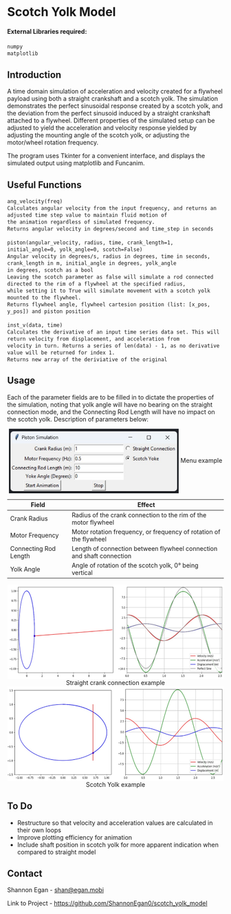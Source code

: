 # Scotch Yolk Model

#### External Libraries required:    
    numpy
    matplotlib
## Introduction
A time domain simulation of acceleration and velocity created for a flywheel payload using both a straight crankshaft and a 
scotch yolk. The simulation demonstrates the perfect sinusoidal response created by a scotch yolk, and the deviation from the 
perfect sinusoid induced by a straight crankshaft attached to a flywheel.
Different properties of the simulated setup can be adjusted to yield the acceleration and velocity response yielded by 
adjusting the mounting angle of the scotch yolk, or adjusting the motor/wheel rotation frequency.

The program uses Tkinter for a convenient interface, and displays the simulated output using matplotlib and Funcanim.

## Useful Functions
    ang_velocity(freq)
    Calculates angular velocity from the input frequency, and returns an adjusted time step value to maintain fluid motion of 
    the animation regardless of simulated frequency.
    Returns angular velocity in degrees/second and time_step in seconds

    piston(angular_velocity, radius, time, crank_length=1, initial_angle=0, yolk_angle=0, scotch=False)
    Angular velocity in degrees/s, radius in degrees, time in seconds, crank_length in m, initial_angle in degrees, yolk_angle
    in degrees, scotch as a bool
    Leaving the scotch parameter as false will simulate a rod connected directed to the rim of a flywheel at the specified radius,
    while setting it to True will simulate movement with a scotch yolk mounted to the flywheel.
    Returns flywheel angle, flywheel cartesion position (list: [x_pos, y_pos]) and piston position
    
    inst_v(data, time)
    Calculates the derivative of an input time series data set. This will return velocity from displacement, and acceleration from 
    velocity in turn. Returns a series of len(data) - 1, as no derivative value will be returned for index 1.
    Returns new array of the deriviative of the original
    
## Usage
Each of the parameter fields are to be filled in to dictate the properties of the simulation, noting that yolk angle will have no bearing 
on the straight connection mode, and the Connecting Rod Length will have no impact on the scotch yolk. Description of parameters below:

<p align="center">
    <img align="center" src="Readme Photos/Menu.jpg" height="150">
    Menu example
</p>


| Field                 | Effect                                                                |
|-----------------------|-----------------------------------------------------------------------|
| Crank Radius          | Radius of the crank connection to the rim of the motor flywheel       |
| Motor Frequency       | Motor rotation frequency, or frequency of rotation of the flywheel    |
| Connecting Rod Length | Length of connection between flywheel connection and shaft connection |
| Yolk Angle            | Angle of rotation of the scotch yolk, 0° being vertical               |


<img align="center" src="Readme Photos/Straight Crank.jpg" height="220">
<figcaption align="center">Straight crank connection example</figcaption>   


<img align="center" src="Readme Photos/Scotch Yolk.jpg" height="220">
<figcaption align="center">Scotch Yolk example</figcaption>

## To Do
- Restructure so that velocity and acceleration values are calculated in their own loops
- Improve plotting efficiency for animation
- Include shaft position in scotch yolk for more apparent indication when compared to straight model

## Contact
Shannon Egan - shan@egan.mobi

Link to Project - https://github.com/ShannonEgan0/scotch_yolk_model
